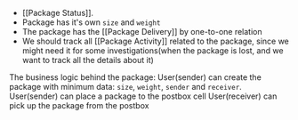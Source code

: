 - [[Package Status]].
- Package has it's own `size` and `weight`
- The package has the [[Package Delivery]] by one-to-one relation
- We should track all [[Package Activity]] related to the package, since we might need it for some investigations(when the package is lost, and we want to track all the details about it)

The business logic behind the package:
User(sender) can create the package with minimum data: `size`, `weight`, `sender` and `receiver`.
User(sender) can place a package to the postbox cell
User(receiver) can pick up the package from the postbox